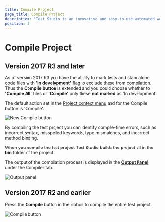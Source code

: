 ```yaml
---
title: Compile Project
page_title: Compile Project
description: "Test Studio is an innovative and easy-to-use automated web, WPF and load testing solution. Test Studio tests support essential technologies like ASP.NET AJAX, Silverlight, PHP and MVC. HTML5, Testing framework, functional testing, performance testing, load testing, exploratory testing, manual testing."
position: 3
---
```

# Compile Project

## Version 2017 R3 and later

As of version 2017 R3 you have the ability to mark tests and standalone code files with <a href="/features/test-maintenance/tests-in-development" target="_blank">**'In development'**</a> flag to exclude these from compilation. Thus the **Compile button** is extended and you could choose whether to **'Compile All'** files or **'Compile'** only these **not marked** as 'In development'. 

The default action set in the <a href="/features/project-explorer/overview" target="_blank">Project context menu</a> and for the Compile button is 'Compile'.

![New Compile button][1]

By compiling the test project you can identify compile-time errors, such as incorrect syntax, misspelled keywords, type mismatches, and incorrect method binding.

When you compile the test project Test Studio builds the project dll in the **bin** folder of the project.

The output of the compilation process is displayed in the <a href="/features/coded-steps/output-panel" target="_blank">**Output Panel**</a> under the Compiler tab.

![Output panel][2]

## Version 2017 R2 and earlier 

Press the **Compile** button in the ribbon to compile the entire test project.

![Compile button][3]

[1]: /img/features/coded-steps/compile-project/fig1.png
[2]: /img/features/coded-steps/compile-project/fig2.png
[3]: /img/features/coded-steps/compile-project/fig3.png
